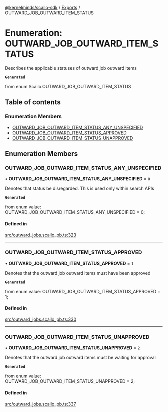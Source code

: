 [@kernelminds/scailo-sdk](../README.md) / [Exports](../modules.md) / OUTWARD\_JOB\_OUTWARD\_ITEM\_STATUS

# Enumeration: OUTWARD\_JOB\_OUTWARD\_ITEM\_STATUS

Describes the applicable statuses of outward job outward items

**`Generated`**

from enum Scailo.OUTWARD_JOB_OUTWARD_ITEM_STATUS

## Table of contents

### Enumeration Members

- [OUTWARD\_JOB\_OUTWARD\_ITEM\_STATUS\_ANY\_UNSPECIFIED](OUTWARD_JOB_OUTWARD_ITEM_STATUS.md#outward_job_outward_item_status_any_unspecified)
- [OUTWARD\_JOB\_OUTWARD\_ITEM\_STATUS\_APPROVED](OUTWARD_JOB_OUTWARD_ITEM_STATUS.md#outward_job_outward_item_status_approved)
- [OUTWARD\_JOB\_OUTWARD\_ITEM\_STATUS\_UNAPPROVED](OUTWARD_JOB_OUTWARD_ITEM_STATUS.md#outward_job_outward_item_status_unapproved)

## Enumeration Members

### OUTWARD\_JOB\_OUTWARD\_ITEM\_STATUS\_ANY\_UNSPECIFIED

• **OUTWARD\_JOB\_OUTWARD\_ITEM\_STATUS\_ANY\_UNSPECIFIED** = ``0``

Denotes that status be disregarded. This is used only within search APIs

**`Generated`**

from enum value: OUTWARD_JOB_OUTWARD_ITEM_STATUS_ANY_UNSPECIFIED = 0;

#### Defined in

[src/outward_jobs.scailo_pb.ts:323](https://github.com/scailo/ts-sdk/blob/c10a36b57201dfa5903d4b53efa1e62aa6208936/src/outward_jobs.scailo_pb.ts#L323)

___

### OUTWARD\_JOB\_OUTWARD\_ITEM\_STATUS\_APPROVED

• **OUTWARD\_JOB\_OUTWARD\_ITEM\_STATUS\_APPROVED** = ``1``

Denotes that the outward job outward items must have been approved

**`Generated`**

from enum value: OUTWARD_JOB_OUTWARD_ITEM_STATUS_APPROVED = 1;

#### Defined in

[src/outward_jobs.scailo_pb.ts:330](https://github.com/scailo/ts-sdk/blob/c10a36b57201dfa5903d4b53efa1e62aa6208936/src/outward_jobs.scailo_pb.ts#L330)

___

### OUTWARD\_JOB\_OUTWARD\_ITEM\_STATUS\_UNAPPROVED

• **OUTWARD\_JOB\_OUTWARD\_ITEM\_STATUS\_UNAPPROVED** = ``2``

Denotes that the outward job outward items must be waiting for approval

**`Generated`**

from enum value: OUTWARD_JOB_OUTWARD_ITEM_STATUS_UNAPPROVED = 2;

#### Defined in

[src/outward_jobs.scailo_pb.ts:337](https://github.com/scailo/ts-sdk/blob/c10a36b57201dfa5903d4b53efa1e62aa6208936/src/outward_jobs.scailo_pb.ts#L337)
